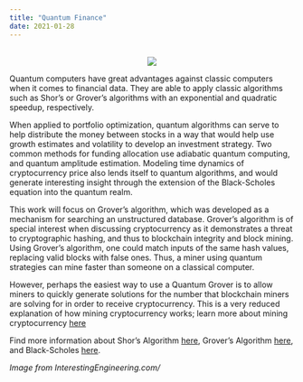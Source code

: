 ```yaml
---
title: "Quantum Finance"
date: 2021-01-28
---
```

<center>
</br>
<img src="https://inteng-storage.s3.amazonaws.com/img/iea/QlO7RVJQw7/sizes/aws-quantum-computing-ie_resize_md.jpg">
</center>

Quantum computers have great advantages against classic computers when it comes to financial data. They are able to apply classic algorithms such as Shor’s or Grover’s algorithms with an exponential and quadratic speedup, respectively.

When applied to portfolio optimization, quantum algorithms can serve to help distribute the money between stocks in a way that would help use growth estimates and volatility to develop an investment strategy. Two common methods for funding allocation use adiabatic quantum computing, and quantum amplitude estimation. Modeling time dynamics of cryptocurrency price also lends itself to quantum algorithms, and would generate interesting insight through the extension of the Black-Scholes equation into the quantum realm.

This work will focus on Grover’s algorithm, which was developed as a mechanism for searching an unstructured database. Grover’s algorithm is of special interest when discussing cryptocurrency as it demonstrates a threat to cryptographic hashing, and thus to blockchain integrity and block mining. Using Grover’s algorithm, one could match inputs of the same hash values, replacing valid blocks with false ones. Thus, a miner using quantum strategies can mine faster than someone on a classical computer.

However, perhaps the easiest way to use a Quantum Grover is to allow miners to quickly generate solutions for the number that blockchain miners are solving for in order to receive cryptocurrency. This is a very reduced explanation of how mining cryptocurrency works; learn more about mining cryptocurrency [here](https://amoderninvestor.netlify.app/27/2021/01/)

Find more information about Shor’s Algorithm [here](https://amoderninvestor.netlify.app/25/2021/01/), Grover’s Algorithm [here](https://amoderninvestor.netlify.app/26/2021/01/), and Black-Scholes [here](https://amoderninvestor.netlify.app/24/2021/01/).

*Image from InterestingEngineering.com/*
